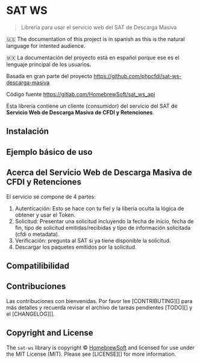 # SAT WS

> Librería para usar el servicio web del SAT de Descarga Masiva

:us: The documentation of this project is in spanish as this is the natural language for intented audience.

:mexico: La documentación del proyecto está en español porque ese es el lenguaje principal de los usuarios.

Basada en gran parte del proyecto <https://github.com/phpcfdi/sat-ws-descarga-masiva>

Código fuente <https://gitlab.com/HomebrewSoft/sat_ws_api>

Esta librería contiene un cliente (consumidor) del servicio del SAT de
**Servicio Web de Descarga Masiva de CFDI y Retenciones**.

## Instalación

<!-- TODO -->

## Ejemplo básico de uso

<!-- TODO -->

## Acerca del Servicio Web de Descarga Masiva de CFDI y Retenciones

El servicio se compone de 4 partes:

1. Autenticación: Esto se hace con tu fiel y la libería oculta la lógica de obtener y usar el Token.
2. Solicitud: Presentar una solicitud incluyendo la fecha de inicio, fecha de fin, tipo de solicitud
   emitidas/recibidas y tipo de información solicitada (cfdi o metadata).
3. Verificación: pregunta al SAT si ya tiene disponible la solicitud.
4. Descargar los paquetes emitidos por la solicitud.

## Compatilibilidad

<!-- TODO -->

## Contribuciones

Las contribuciones con bienvenidas. Por favor lee [CONTRIBUTING][] para más detalles
y recuerda revisar el archivo de tareas pendientes [TODO][] y el [CHANGELOG][].

## Copyright and License

The `sat-ws` library is copyright © [HomebrewSoft](https://homebrewsoft.dev)
and licensed for use under the MIT License (MIT). Please see [LICENSE][] for more information.
